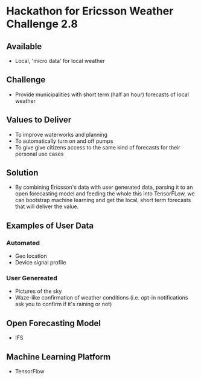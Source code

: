 # Hackathon for Ericsson Weather Challenge 2.8

## Available

- Local, 'micro data' for local weather

## Challenge

- Provide municipalities with short term (half an hour) forecasts of local weather

## Values to Deliver
- To improve waterworks and planning
- To automatically turn on and off pumps
- To give give citizens access to the same kind of forecasts for their personal use cases

## Solution
- By combining Ericsson's data with user generated data, parsing it to an open forecasting model and feeding the whole this into TensorFLow, we can bootstrap machine learning and get the local, short term forecasts that will deliver the value.

## Examples of User Data

### Automated
- Geo location
- Device signal profile

### User Genereated
- Pictures of the sky
- Waze-like confirmation of weather conditions (i.e. opt-in notifications ask you to confirm if it's raining or not)

## Open Forecasting Model
- IFS

## Machine Learning Platform
- TensorFlow
